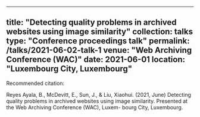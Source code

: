 
---
title: "Detecting quality problems in archived websites using image similarity"
collection: talks
type: "Conference proceedings talk"
permalink: /talks/2021-06-02-talk-1
venue: "Web Archiving Conference (WAC)"
date: 2021-06-01
location: "Luxembourg City, Luxembourg"
---

Recommended citation:  

Reyes Ayala, B., McDevitt, E., Sun, J., & Liu, Xiaohui. (2021, June) Detecting quality problems in
archived websites using image similarity. Presented at the Web Archiving Conference (WAC), Luxem-
bourg City, Luxembourg.

